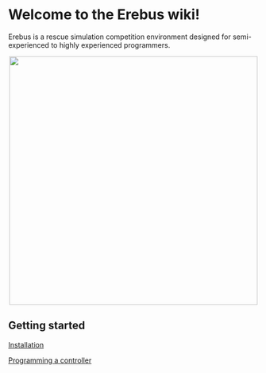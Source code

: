 # Welcome to the Erebus wiki!
Erebus is a rescue simulation competition environment designed for semi-experienced to highly experienced programmers. 

<p align="center"><img src="https://github.com/Shadow149/Erebus/raw/master/images/environment.JPG" width="500"><p/>  

## Getting started
[Installation](https://github.com/Shadow149/Erebus/wiki/Installation)  

[Programming a controller](https://github.com/Shadow149/Erebus/wiki/Programming-a-controller)  